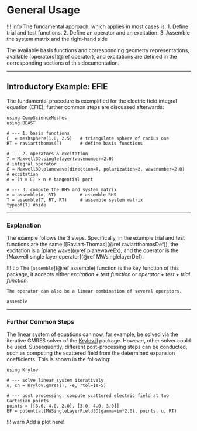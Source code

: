 
# General Usage

!!! info
    The fundamental approach, which applies in most cases is:
    1. Define trial and test functions.
    2. Define an operator and an excitation.
    3. Assemble the system matrix and the right-hand side

The available basis functions and corresponding geometry representations, available [operators](@ref operator), and excitations are defined in the corresponding sections of this documentation.


---
## Introductory Example: EFIE

The fundamental procedure is exemplified for the electric field integral equation (EFIE); further common steps are discussed afterwards:

```@example introductory
using CompScienceMeshes
using BEAST

# --- 1. basis functions
Γ  = meshsphere(1.0, 2.5)   # triangulate sphere of radius one
RT = raviartthomas(Γ)       # define basis functions

# --- 2. operators & excitation
𝑇 = Maxwell3D.singlelayer(wavenumber=2.0)                             # integral operator
𝐸 = Maxwell3D.planewave(direction=x̂, polarization=ẑ, wavenumber=2.0)  # excitation
𝑒 = (n × 𝐸) × n # tangential part

# --- 3. compute the RHS and system matrix
e = assemble(𝑒, RT)         # assemble RHS
T = assemble(𝑇, RT, RT)     # assemble system matrix
typeof(T) #hide
```

---
### Explanation

The example follows the 3 steps.
Specifically, in the example trial and test functions are the same ([Raviart-Thomas](@ref raviartthomasDef)), the excitation is a [plane wave](@ref planewaveEx), and the operator is the [Maxwell single layer operator](@ref MWsinglelayerDef).

!!! tip
    The [`assemble`](@ref assemble) function is the key function of this package, it accepts either *excitation + test function* or *operator + test + trial function*.

    The operator can also be a linear combination of several operators.

```@docs
assemble
```

---
### Further Common Steps

The linear system of equations can now, for example, be solved via the iterative GMRES solver of the [Krylov.jl](https://github.com/JuliaSmoothOptimizers/Krylov.jl) package.
However, other solver could be used.
Subsequently, different post-processing steps can be conducted, such as computing the scattered field from the determined expansion coefficients.
This is shown in the following:


```@example introductory
using Krylov

# --- solve linear system iteratively
u, ch = Krylov.gmres(T, -e, rtol=1e-5)

# --- post processing: compute scattered electric field at two Cartesian points
points = [[3.0, 4.0, 2.0], [3.0, 4.0, 3.0]]
EF = potential(MWSingleLayerField3D(gamma=im*2.0), points, u, RT)
```


!!! warn
    Add a plot here!


